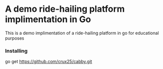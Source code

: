 # A demo ride-hailing platform implimentation in Go

This is a demo implimentation of a ride-hailing platform in go for educational purposes

### Installing
go get https://github.com/crux25/cabby.git
